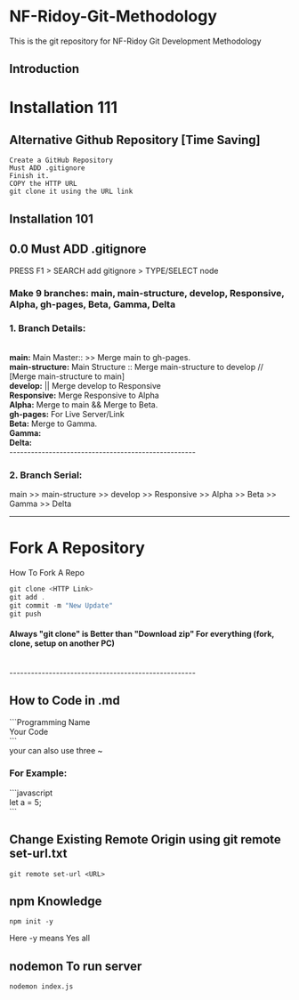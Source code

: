 # NF-Ridoy-Git-Methodology
This is the git repository for NF-Ridoy Git Development Methodology
## Introduction

# Installation 111
## Alternative Github Repository [Time Saving]
~~~
Create a GitHub Repository
Must ADD .gitignore
Finish it.
COPY the HTTP URL
git clone it using the URL link
~~~
## Installation 101
## 0.0 Must ADD .gitignore
PRESS F1 > SEARCH add gitignore > TYPE/SELECT node
### Make 9 branches: main, main-structure, develop, Responsive, Alpha, gh-pages, Beta, Gamma, Delta
### 1. Branch Details:
<br> **main:** Main Master::  >> Merge main to gh-pages.
<br> **main-structure:** Main Structure :: Merge main-structure to develop // [Merge main-structure to main]
<br> **develop:** || Merge develop to Responsive
<br> **Responsive:** Merge Responsive to Alpha
<br> **Alpha:** Merge to main && Merge to Beta.
<br> **gh-pages:** For Live Server/Link
<br> **Beta:** Merge to Gamma.
<br> **Gamma:**
<br> **Delta:**
<br> ---------------------------------------------------- <br>
### 2. Branch Serial:
main >> main-structure >> develop >> Responsive >> Alpha >> Beta >> Gamma >> Delta
<hr>



# Fork A Repository
How To Fork A Repo <br>

```c
git clone <HTTP Link> 
git add . 
git commit -m "New Update" 
git push
```

#### Always "git clone" is Better than "Download zip" For everything (fork, clone, setup on another PC) 

<br> ---------------------------------------------------- <br>

## How to Code in .md

\```Programming Name <br>
Your Code <br>
\``` <br>
your can also use three ~ <br>

### For Example: 
\```javascript <br>
let a = 5; <br>
\``` <br>

## Change Existing Remote Origin using git remote set-url.txt
~~~
git remote set-url <URL>
~~~

## npm Knowledge 
~~~
npm init -y 
~~~
Here -y means Yes all

## nodemon To run server
~~~
nodemon index.js
~~~


<!-- ## Usage
This is the git repository for NF-Ridoy Git Development Methodology.
## Contributing
This is the git repository for NF-Ridoy Git Development Methodology.
## Tests
This is the git repository for NF-Ridoy Git Development Methodology.
## Questions
This is the git repository for NF-Ridoy Git Development Methodology.
## License
This is the git repository for NF-Ridoy Git Development Methodology.
## Contact
My Email: nfridoy@gmail.com
## Credits
This is the git repository for NF-Ridoy Git Development Methodology.
## Badges
This is the git repository for NF-Ridoy Git Development Methodology.
## Features
This is the git repository for NF-Ridoy Git Development Methodology. -->
